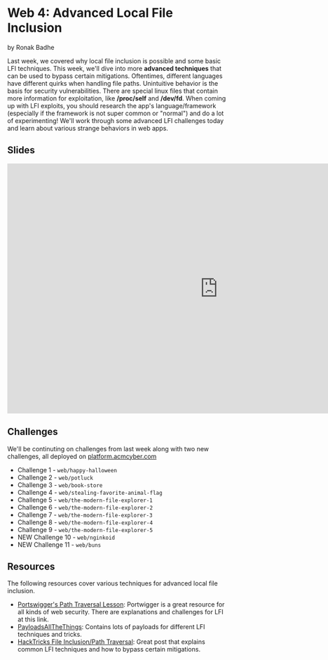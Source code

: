 # Web 4: Advanced Local File Inclusion
by Ronak Badhe

Last week, we covered why local file inclusion is possible and some basic LFI techniques. This week, we'll dive into more **advanced techniques** that can be used to bypass certain mitigations. Oftentimes, different languages have different quirks when handling file paths. Unintuitive behavior is the basis for security vulnerabilities. There are special linux files that contain more information for exploitation, like **/proc/self** and **/dev/fd**. When coming up with LFI exploits, you should research the app's language/framework (especially if the framework is not super common or "normal") and do a lot of experimenting! We'll work through some advanced LFI challenges today and learn about various strange behaviors in web apps.

## Slides
<iframe src="https://docs.google.com/presentation/d/e/2PACX-1vT6rd0lWABMRVvKHxioYUDnHHdUThuA6Goa4TieRlsLUO0uPqqq2KMZcSpWNQ695vnZRJgjh1j6-9fy/embed?start=false&loop=false&delayms=3000" frameborder="0" width="960" height="569" allowfullscreen="true" mozallowfullscreen="true" webkitallowfullscreen="true"></iframe>

## Challenges
We'll be continuting on challenges from last week along with two new challenges, all deployed on [platform.acmcyber.com](https://platform.acmcyber.com)
- Challenge 1 - `web/happy-halloween`
- Challenge 2 - `web/potluck`
- Challenge 3 - `web/book-store`
- Challenge 4 - `web/stealing-favorite-animal-flag`
- Challenge 5 - `web/the-modern-file-explorer-1`
- Challenge 6 - `web/the-modern-file-explorer-2`
- Challenge 7 - `web/the-modern-file-explorer-3`
- Challenge 8 - `web/the-modern-file-explorer-4`
- Challenge 9 - `web/the-modern-file-explorer-5`
- NEW Challenge 10 - `web/nginkoid`
- NEW Challenge 11 - `web/buns`

## Resources
The following resources cover various techniques for advanced local file inclusion.
- [Portswigger's Path Traversal Lesson](https://portswigger.net/web-security/file-path-traversal#what-is-path-traversal): Portwigger is a great resource for all kinds of web security. There are explanations and challenges for LFI at this link. 
- [PayloadsAllTheThings](https://github.com/swisskyrepo/PayloadsAllTheThings/tree/master/File%20Inclusion): Contains lots of payloads for different LFI techniques and tricks. 
- [HackTricks File Inclusion/Path Traversal](https://book.hacktricks.xyz/pentesting-web/file-inclusion): Great post that explains common LFI techniques and how to bypass certain mitigations.